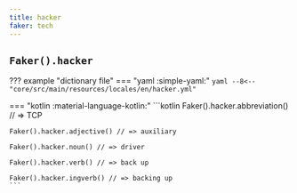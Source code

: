 ```yaml
---
title: hacker
faker: tech
---
```


## `Faker().hacker`

??? example "dictionary file"
    === "yaml :simple-yaml:"
        ```yaml
        --8<-- "core/src/main/resources/locales/en/hacker.yml"
        ```

=== "kotlin :material-language-kotlin:"
    ```kotlin
    Faker().hacker.abbreviation() // => TCP

    Faker().hacker.adjective() // => auxiliary

    Faker().hacker.noun() // => driver

    Faker().hacker.verb() // => back up

    Faker().hacker.ingverb() // => backing up
    ```
